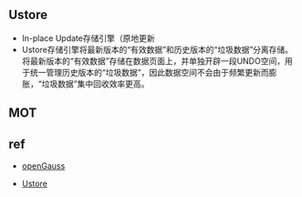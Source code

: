 
## Ustore
+ In-place Update存储引擎（原地更新
+ Ustore存储引擎将最新版本的“有效数据”和历史版本的“垃圾数据”分离存储。将最新版本的“有效数据”存储在数据页面上，并单独开辟一段UNDO空间，用于统一管理历史版本的“垃圾数据”，因此数据空间不会由于频繁更新而膨胀，“垃圾数据”集中回收效率更高。
## MOT


## ref
+ [openGauss](https://docs-opengauss.osinfra.cn/zh/docs/5.0.0/docs/GettingStarted/GettingStarted.html)

+ [Ustore](https://docs-opengauss.osinfra.cn/zh/docs/3.0.0/docs/BriefTutorial/Ustore.html)